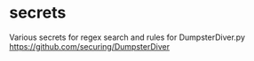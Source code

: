 # secrets
Various secrets for regex search and rules for DumpsterDiver.py https://github.com/securing/DumpsterDiver
